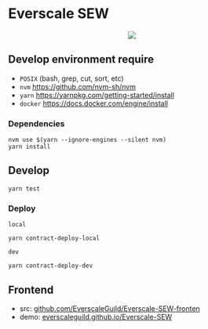 # Everscale SEW

<p align="center">
    <img src="https://www.plantuml.com/plantuml/png/bLBFRzCm5Bxxhx36fGsQa2R10Org3COkmAK8pY_nIsB5iIlRMPYqFvuNnwrih4fh3wtwyltutlTovpnOFusAkK7g0rWOkUj1c5dgZhUW72PFQcY6pff9Yoz66SlVV9TTxnyjFYUW7hIOhVGUTHHWzC3BHXv0U_vPoOP6jVdBhnwUqBe655v5gNirOOR-3PFosUGHnXpoyzilXbfmKioTxatDMB3ZrxlLzoE_xL2Z1OyxNbNQ41YhYa7ZvHCDLrH96c48XAOt3lbc__BmycTBl1EGKYsu6lq2emPltd-eAcxQ8-djqOjlHhcctfvi0prMi0Sr6it2X8G9HxeB9VXRNE0qJ4FJtvnCWtDS4T2jiS6JL28sBk0y-CdjcC1KlIm4TMEV3pujCO9k2HMkjgYX5WiaeicyR3nWy_Xqk4KcvbVI1P_bz__D2HdHoGd0dpzL0kmmuDQDURUsKInnmfKxbAq8f5UlHrlMabGSIobU2ng75Dio0mahz7WcXi2yJ0PKwDw35gPjUGCE6QSFsMTXlGNjsZMinHci-BIfGG_N5WRSlhiXvPH6DLzCYXUi9wiNmjUmHRmXAeTh5ZvBVL7Cas5qIme8h292hlA3cD7Pp1ejDssQYHOj4yK6Biv3dDUa8LYMfH0A0WorO7VqDOtg7m00"/>
</p>

## Develop environment require

- `POSIX` (bash, grep, cut, sort, etc)
- `nvm` https://github.com/nvm-sh/nvm
- `yarn` https://yarnpkg.com/getting-started/install
- `docker` https://docs.docker.com/engine/install

### Dependencies

```shell
nvm use $(yarn --ignore-engines --silent nvm)
yarn install
```

## Develop

```shell
yarn test
```

### Deploy

`local`
```shell
yarn contract-deploy-local
```

`dev`
```shell
yarn contract-deploy-dev
```

## Frontend

- src: [github.com/EverscaleGuild/Everscale-SEW-fronten](https://github.com/EverscaleGuild/Everscale-SEW-frontend)
- demo: [everscaleguild.github.io/Everscale-SEW](https://everscaleguild.github.io/Everscale-SEW/)
